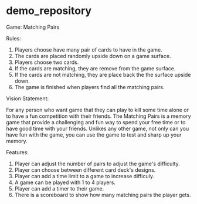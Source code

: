 # demo_repository

Game: Matching Pairs

Rules: 
1. Players choose have many pair of cards to have in the game.
2. The cards are placed randomly upside down on a game surface.
3. Players choose two cards.
4. If the cards are matching, they are remove from the game surface.
5. If the cards are not matching, they are place back the the surface upside down.
6. The game is finished when players find all the matching pairs.


Vision Statement:

For any person who want game that they can play to kill some time alone or to have a fun competition with their friends. The Matching Pairs is a memory game that provide a challenging and fun way to spend your free time or to have good time with your friends. Unlikes any other game, not only can you have fun with the game, you can use the game to test and sharp up your memory.

Features:
1. Player can adjust the number of pairs to adjust the game's difficulty.
2. Player can choose between different card deck's designs.
3. Player can add a time limit to a game to increase difficuly.
4. A game can be played with 1 to 4 players.
5. Player can add a timer to their game.
6. There is a scoreboard to show how many matching pairs the player gets.
